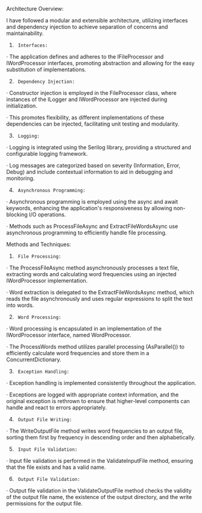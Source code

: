 Architecture Overview:

I have followed a modular and extensible architecture, utilizing interfaces and dependency injection to achieve separation of concerns and maintainability.

1.      Interfaces:

·        The application defines and adheres to the IFileProcessor and IWordProcessor interfaces, promoting abstraction and allowing for the easy substitution of implementations.

2.      Dependency Injection:

·        Constructor injection is employed in the FileProcessor class, where instances of the ILogger and IWordProcessor are injected during initialization.

·        This promotes flexibility, as different implementations of these dependencies can be injected, facilitating unit testing and modularity.

3.      Logging:

·        Logging is integrated using the Serilog library, providing a structured and configurable logging framework.

·        Log messages are categorized based on severity (Information, Error, Debug) and include contextual information to aid in debugging and monitoring.

4.      Asynchronous Programming:

·        Asynchronous programming is employed using the async and await keywords, enhancing the application's responsiveness by allowing non-blocking I/O operations.

·        Methods such as ProcessFileAsync and ExtractFileWordsAsync use asynchronous programming to efficiently handle file processing.

Methods and Techniques:

1.      File Processing:

·        The ProcessFileAsync method asynchronously processes a text file, extracting words and calculating word frequencies using an injected IWordProcessor implementation.

·        Word extraction is delegated to the ExtractFileWordsAsync method, which reads the file asynchronously and uses regular expressions to split the text into words.

2.      Word Processing:

·        Word processing is encapsulated in an implementation of the IWordProcessor interface, named WordProcessor.

·        The ProcessWords method utilizes parallel processing (AsParallel()) to efficiently calculate word frequencies and store them in a ConcurrentDictionary.

3.      Exception Handling:

·        Exception handling is implemented consistently throughout the application.

·        Exceptions are logged with appropriate context information, and the original exception is rethrown to ensure that higher-level components can handle and react to errors appropriately.

4.      Output File Writing:

·        The WriteOutputFile method writes word frequencies to an output file, sorting them first by frequency in descending order and then alphabetically.

5.      Input File Validation:

·        Input file validation is performed in the ValidateInputFile method, ensuring that the file exists and has a valid name.

6.      Output File Validation:

·        Output file validation in the ValidateOutputFile method checks the validity of the output file name, the existence of the output directory, and the write permissions for the output file.

 
